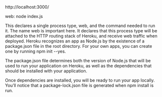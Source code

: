 http://localhost:3000/

web: node index.js

This declares a single process type, web, and the command needed to run it. The name web is important here. It declares that this process type will be attached to the HTTP routing stack of Heroku, and receive web traffic when deployed.
Heroku recognizes an app as Node.js by the existence of a package.json file in the root directory. For your own apps, you can create one by running npm init --yes.

The package.json file determines both the version of Node.js that will be used to run your application on Heroku, as well as the dependencies that should be installed with your application.

Once dependencies are installed, you will be ready to run your app locally. You’ll notice that a package-lock.json file is generated when npm install is run.
